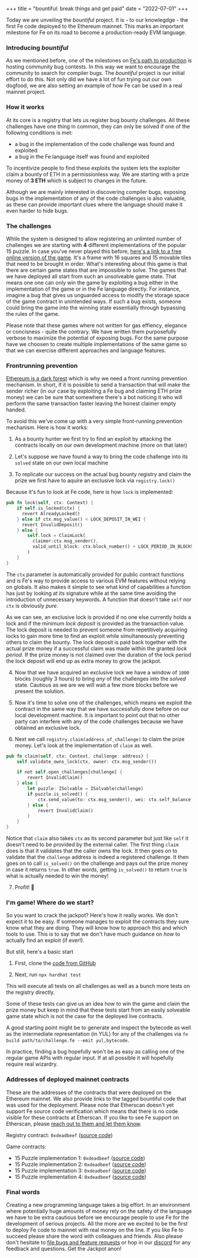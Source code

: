 +++
title = "bountiful: break things and get paid"
date = "2022-07-01"
+++


Today we are unveiling the *bountiful* project. It is - to our knowlegdge - the first Fe code deployed to the Ethereum mainnet. This marks an important milestone for Fe on its road to become a production-ready EVM language.

### Introducing *bountiful*


As we mentioned before, one of the milestones on [Fe's path to production](https://blog.fe-lang.org/posts/path-to-production/) is hosting community bug contests. In this way we want to encourage the community to search for compiler bugs. The *bountiful* project is our initial effort to do this. Not only did we have a lot of fun trying out our own dogfood, we are also setting an example of how Fe can be used in a real mainnet project.

### How it works

At its core is a registry that lets us register bug bounty challenges. All these challenges have one thing in common, they can only be solved if one of the following conditions is met:

- a bug in the implementation of the code challenge was found and exploited
- a bug in the Fe language itself was found and exploited

To incentivize people to find these exploits the system lets the exploiter claim a bounty of ETH in a permissionless way. We are starting with a prize money of **3 ETH** which is subject to changes in the future.

Although we are mainly interested in discovering compiler bugs, exposing bugs in the implementation of any of the code challenges is also valuable, as these can provide important clues where the language should make it even harder to hide bugs.

### The challenges

While the system is designed to allow registering an unlimted number of challenges we are starting with **4** different implementations of the popular 15 puzzle. In case you've never played this before, [here's a link to a free online version of the game](https://15puzzle.netlify.app/). It's a frame with 16 squares and 15 movable tiles that need to be brought in order. What's interesting about this game is that there are certain game states that are impossible to solve. The games that we have deployed all start from such an unsolveable game state. That means one one can only win the game by exploiting a bug either in the implementation of the game or in the Fe language directly. For instance, imagine a bug that gives us unguarded access to modify the storage space of the game contract in unintended ways. If such a bug exists, someone could bring the game into the winning state essentially through bypassing the rules of the game.

Please note that these games where not written for gas effiency, elegance or concisness - quite the contrary. We have written them purposefully verbose to maximize the potential of exposing bugs. For the same purpose have we choosen to create multiple implementations of the same game so that we can exercise different approaches and language features.

### Frontrunning prevention

[Ethereum is a dark forest](https://www.paradigm.xyz/2020/08/ethereum-is-a-dark-forest) which is why we need a front running prevention mechanism. In short, if it is possible to send a transaction that will make the sender richer (in our case by exploiting a Fe bug and claiming ETH prize money) we can be sure that somewhere there's a bot noticing it who will perform the same transaction faster leaving the honest claimer empty handed.

To avoid this we've come up with a very simple front-running prevention mechanism. Here is how it works:

1. As a bounty hunter we first try to find an exploit by attacking the contracts locally on our own development machine (more on that later)

2. Let's suppose we have found a way to bring the code challenge into its `solved` state on our own local machine

3. To replicate our success on the actual bug bounty registry and claim the prize we first have to aquire an exclusive lock via `registry.lock()`

Because it's fun to look at Fe code, here is how `lock` is implemented:

```rust
pub fn lock(self, ctx: Context) {
    if self.is_locked(ctx) {
      revert AlreadyLocked()
    } else if ctx.msg_value() < LOCK_DEPOSIT_IN_WEI {
      revert InvalidDeposit()
    } else {
        self.lock = ClaimLock(
          claimer:ctx.msg_sender(),
          valid_until_block: ctx.block_number() + LOCK_PERIOD_IN_BLOCKS
        )
    }
}
```

The `ctx` parameter is automatically provided for public contract functions and is Fe's way to provide access to various EVM features without relying on globals. It also makes it simple to see what kind of capabilities a function has just by looking at its signature while at the same time avoiding the introduction of unnecessary keywords. A function that doesn't take `self` nor `ctx` is obviously *pure*.

As we can see, an exclusive lock is provided if no one else currently holds a lock and if the minimum *lock deposit* is provided as the transaction value. The lock deposit is needed to prevent someone from repetitively acquiring locks to gain more time to find an exploit while simultaneously preventing others to claim the bounty. The lock deposit is paid back together with the actual prize money if a successful claim was made within the granted *lock period*. If the prize money is not claimed over the duration of the lock period the lock deposit will end up as extra money to grow the jackpot. 

4. Now that we have acquired an exclusive lock we have a window of `1000` blocks (roughly 3 hours) to bring *any* of the challenges into the *solved* state. Cautious as we are we will wait a few more blocks before we present the solution.

5. Now it's time to solve one of the challenges, which means we exploit the contract in the same way that we have successfully done before on our local development machine. It is important to point out that no other party can interfere with any of the code challenges because we have obtained an exclusive lock.

6. Next we call `registry.claim(address_of_challenge)` to claim the prize money. Let's look at the implementation of `claim` as well.

```rust
pub fn claim(self, ctx: Context, challenge: address) {
    self.validate_owns_lock(ctx, owner: ctx.msg_sender())

    if not self.open_challenges[challenge] {
        revert InvalidClaim()
    } else {
        let puzzle: ISolvable = ISolvable(challenge)
        if puzzle.is_solved() {
            ctx.send_value(to: ctx.msg_sender(), wei: ctx.self_balance())
        } else {
            revert InvalidClaim()
        }
    }
}
```

Notice that `claim` also takes `ctx` as its second parameter but just like `self` it doesn't need to be provided by the external caller.
The first thing `claim` does is that it validates that the caller owns the lock. It then goes on to validate that the `challenge` address is indeed a registered challenge. It then goes on to call `is_solved()` on the challenge and pays out the prize money in case it returns `true`. In other words, getting `is_solved()` to return `true` is what is actually needed to win the money!

7. Profit! 💸

### I'm game! Where do we start?

So you want to crack the jackpot? Here's how it really works. We don't expect it to be easy. If someone manages to exploit the contracts they sure know what they are doing. They will know how to approach this and which tools to use. This is to say that we don't have much guidance on *how* to actually find an exploit (if ever!).

But still, here's a basic start

1. First, clone the [code from GitHub](github.com/fe-lang/bountiful)

2. Next, run `npx hardhat test`

This will execute all tests on all challenges as well as a bunch more tests on the registry directly.

Some of these tests can give us an idea how to win the game and claim the prize money but keep in mind that these tests start from an easily solveable game state which is not the case for the deployed live contracts.

A good starting point might be to generate and inspect the bytecode as well as the intermediate representation (in YUL) for any of the challenges via `fe build path/to/challenge.fe --emit yul,bytecode`.

In practice, finding a bug hopefully won't be as easy as calling one of the regular game APIs with regular input. If at all possible it will hopefully require real wizardry.

### Addresses of deployed mainnet contracts

These are the addresses of the contracts that were deployed on the Ethereum mainnet. We also provide links to the tagged bountiful code that was used for the deployment. Please note that Etherscan doesn't yet support Fe source code verification which means that there is no code visible for these contracts at Etherscan. If you like to see Fe support on Etherscan, please [reach out to them and let them know](https://etherscan.io/contactus).

Registry contract: `0xdeadbeef` ([source code](https://example.com))

Game contracts:

- 15 Puzzle implementation 1: `0xdeadbeef` ([source code](https://example.com))
- 15 Puzzle implementation 2: `0xdeadbeef` ([source code](https://example.com))
- 15 Puzzle implementation 3: `0xdeadbeef` ([source code](https://example.com))
- 15 Puzzle implementation 4: `0xdeadbeef` ([source code](https://example.com))

### Final words

Creating a new programming language takes a big effort. In an environment where potentially huge amounts of money rely on the safety of the language we have to be extra cautious before we encourage people to use Fe for the development of serious projects. All the more are we excited to be the first to deploy Fe code to mainnet with real money on the line. If you like Fe to succeed please share the word with colleagues and friends. Also please don't hesitate to [file bugs and feature requests](https://github.com/ethereum/fe/issues) or hop in our [discord](https://discord.gg/ywpkAXFjZH) for any feedback and questions. Get the Jackpot anon!



